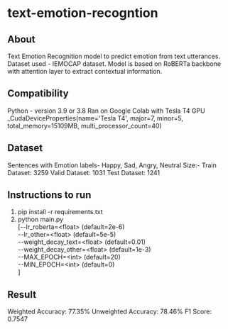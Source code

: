 # text-emotion-recogntion

## About

Text Emotion Recognition model to predict emotion from text utterances. Dataset used - IEMOCAP dataset. Model is based on RoBERTa backbone with attention layer to extract contextual information.

## Compatibility
Python - version 3.9 or 3.8
Ran on Google Colab with Tesla T4 GPU
_CudaDeviceProperties(name='Tesla T4', major=7, minor=5, total_memory=15109MB, multi_processor_count=40)

## Dataset
Sentences with Emotion labels- Happy, Sad, Angry, Neutral
Size:-
Train Dataset:  3259
Valid Dataset:  1031
Test Dataset:  1241


## Instructions to run
1. pip install -r requirements.txt
2. python main.py <br>
   <t>[--lr_roberta=\<float\> <t>              (default=2e-6) <br>
    <t>--lr_other=\<float\>        <t>        (default=5e-5)  <br>
    <t>--weight_decay_text=\<float\>  <t>     (default=0.01) <br>
    <t>--weight_decay_other=\<float\>    <t>  (default=1e-3) <br>
    <t>--MAX_EPOCH=\<int\>                 <t>(default=20) <br>
    <t>--MIN_EPOCH=\<int\>                 <t>(default=0) <br>
    <t>]

## Result
Weighted Accuracy: 77.35%
Unweighted Accuracy: 78.46%
F1 Score: 0.7547
